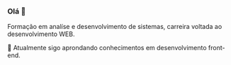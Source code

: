 ### Olá 👋

Formação em analíse e desenvolvimento de sistemas, carreira voltada ao desenvolvimento WEB.

📖 Atualmente sigo aprondando conhecimentos em desenvolvimento front-end.



<!--
**MikeSoaress/Mikesoaress** is a ✨ _special_ ✨ repository because its `README.md` (this file) appears on your GitHub profile.

Here are some ideas to get you started:

- 🔭 I’m currently working on ...
- 🌱 I’m currently learning ...
- 👯 I’m looking to collaborate on ...
- 🤔 I’m looking for help with ...
- 💬 Ask me about ...
- 📫 How to reach me: ...
- 😄 Pronouns: ...
- ⚡ Fun fact: ...
-->
